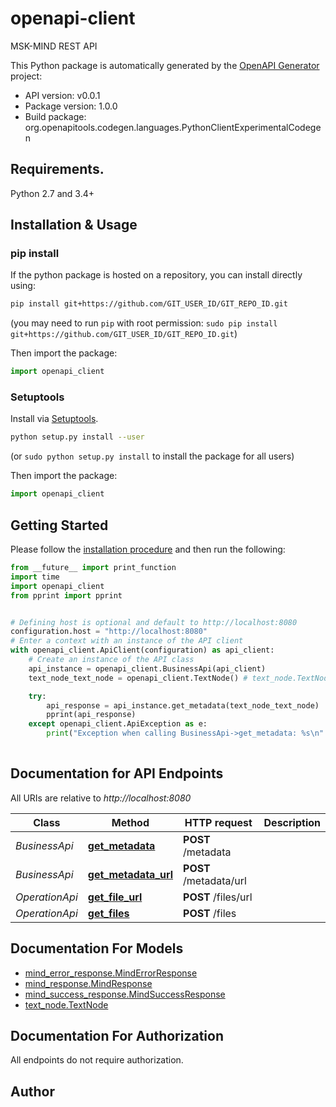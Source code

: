 # openapi-client
MSK-MIND REST API

This Python package is automatically generated by the [OpenAPI Generator](https://openapi-generator.tech) project:

- API version: v0.0.1
- Package version: 1.0.0
- Build package: org.openapitools.codegen.languages.PythonClientExperimentalCodegen

## Requirements.

Python 2.7 and 3.4+

## Installation & Usage
### pip install

If the python package is hosted on a repository, you can install directly using:

```sh
pip install git+https://github.com/GIT_USER_ID/GIT_REPO_ID.git
```
(you may need to run `pip` with root permission: `sudo pip install git+https://github.com/GIT_USER_ID/GIT_REPO_ID.git`)

Then import the package:
```python
import openapi_client
```

### Setuptools

Install via [Setuptools](http://pypi.python.org/pypi/setuptools).

```sh
python setup.py install --user
```
(or `sudo python setup.py install` to install the package for all users)

Then import the package:
```python
import openapi_client
```

## Getting Started

Please follow the [installation procedure](#installation--usage) and then run the following:

```python
from __future__ import print_function
import time
import openapi_client
from pprint import pprint


# Defining host is optional and default to http://localhost:8080
configuration.host = "http://localhost:8080"
# Enter a context with an instance of the API client
with openapi_client.ApiClient(configuration) as api_client:
    # Create an instance of the API class
    api_instance = openapi_client.BusinessApi(api_client)
    text_node_text_node = openapi_client.TextNode() # text_node.TextNode | SQL string to query business data

    try:
        api_response = api_instance.get_metadata(text_node_text_node)
        pprint(api_response)
    except openapi_client.ApiException as e:
        print("Exception when calling BusinessApi->get_metadata: %s\n" % e)
    
```

## Documentation for API Endpoints

All URIs are relative to *http://localhost:8080*

Class | Method | HTTP request | Description
------------ | ------------- | ------------- | -------------
*BusinessApi* | [**get_metadata**](docs/BusinessApi.md#get_metadata) | **POST** /metadata | 
*BusinessApi* | [**get_metadata_url**](docs/BusinessApi.md#get_metadata_url) | **POST** /metadata/url | 
*OperationApi* | [**get_file_url**](docs/OperationApi.md#get_file_url) | **POST** /files/url | 
*OperationApi* | [**get_files**](docs/OperationApi.md#get_files) | **POST** /files | 


## Documentation For Models

 - [mind_error_response.MindErrorResponse](docs/MindErrorResponse.md)
 - [mind_response.MindResponse](docs/MindResponse.md)
 - [mind_success_response.MindSuccessResponse](docs/MindSuccessResponse.md)
 - [text_node.TextNode](docs/TextNode.md)


## Documentation For Authorization

 All endpoints do not require authorization.

## Author




